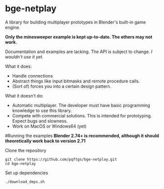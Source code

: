 # bge-netplay
A library for building multiplayer prototypes in Blender's built-in game engine.

**Only the minesweeper example is kept up-to-date.  The others may not work.**

Documentation and examples are lacking.  The API is subject to change.  *I wouldn't use it yet.*

What it does:
- Handle connections
- Abstract things like input bitmasks and remote procedure calls.
- (Sort of) forces you into a certain design pattern.

What it doesn't do:
- Automatic multiplayer.  The developer must have basic programming knowledge to use this library.
- Compete with commercial solutions.  This is intended for prototyping.  Expect bugs and slowness.
- Work on MacOS or Windows64 (yet)



#Running the examples
**Blender 2.74+ is recommended, although it should theoretically work back to version 2.71**

Clone the repository
```
git clone https://github.com/pqftgs/bge-netplay.git
cd bge-netplay
```
Set up dependencies
```
./download_deps.sh
```
